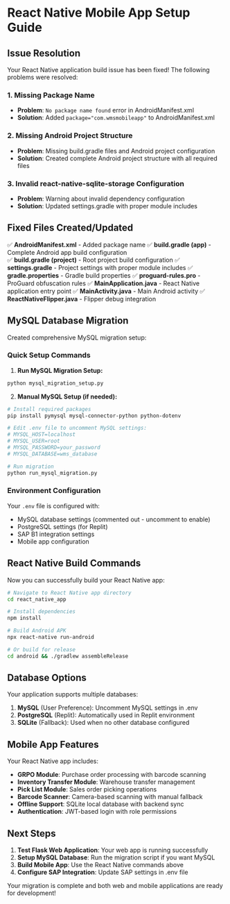 # React Native Mobile App Setup Guide

## Issue Resolution

Your React Native application build issue has been fixed! The following problems were resolved:

### 1. Missing Package Name
- **Problem**: `No package name found` error in AndroidManifest.xml
- **Solution**: Added `package="com.wmsmobileapp"` to AndroidManifest.xml

### 2. Missing Android Project Structure
- **Problem**: Missing build.gradle files and Android project configuration
- **Solution**: Created complete Android project structure with all required files

### 3. Invalid react-native-sqlite-storage Configuration
- **Problem**: Warning about invalid dependency configuration
- **Solution**: Updated settings.gradle with proper module includes

## Fixed Files Created/Updated

✅ **AndroidManifest.xml** - Added package name
✅ **build.gradle (app)** - Complete Android app build configuration  
✅ **build.gradle (project)** - Root project build configuration
✅ **settings.gradle** - Project settings with proper module includes
✅ **gradle.properties** - Gradle build properties
✅ **proguard-rules.pro** - ProGuard obfuscation rules
✅ **MainApplication.java** - React Native application entry point
✅ **MainActivity.java** - Main Android activity
✅ **ReactNativeFlipper.java** - Flipper debug integration

## MySQL Database Migration

Created comprehensive MySQL migration setup:

### Quick Setup Commands

1. **Run MySQL Migration Setup:**
```bash
python mysql_migration_setup.py
```

2. **Manual MySQL Setup (if needed):**
```bash
# Install required packages
pip install pymysql mysql-connector-python python-dotenv

# Edit .env file to uncomment MySQL settings:
# MYSQL_HOST=localhost
# MYSQL_USER=root  
# MYSQL_PASSWORD=your_password
# MYSQL_DATABASE=wms_database

# Run migration
python run_mysql_migration.py
```

### Environment Configuration

Your `.env` file is configured with:
- MySQL database settings (commented out - uncomment to enable)
- PostgreSQL settings (for Replit)
- SAP B1 integration settings
- Mobile app configuration

## React Native Build Commands

Now you can successfully build your React Native app:

```bash
# Navigate to React Native app directory
cd react_native_app

# Install dependencies
npm install

# Build Android APK
npx react-native run-android

# Or build for release
cd android && ./gradlew assembleRelease
```

## Database Options

Your application supports multiple databases:

1. **MySQL** (User Preference): Uncomment MySQL settings in .env
2. **PostgreSQL** (Replit): Automatically used in Replit environment  
3. **SQLite** (Fallback): Used when no other database configured

## Mobile App Features

Your React Native app includes:
- **GRPO Module**: Purchase order processing with barcode scanning
- **Inventory Transfer Module**: Warehouse transfer management
- **Pick List Module**: Sales order picking operations
- **Barcode Scanner**: Camera-based scanning with manual fallback
- **Offline Support**: SQLite local database with backend sync
- **Authentication**: JWT-based login with role permissions

## Next Steps

1. **Test Flask Web Application**: Your web app is running successfully
2. **Setup MySQL Database**: Run the migration script if you want MySQL
3. **Build Mobile App**: Use the React Native commands above
4. **Configure SAP Integration**: Update SAP settings in .env file

Your migration is complete and both web and mobile applications are ready for development!